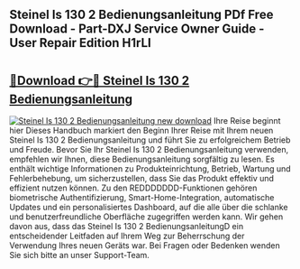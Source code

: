 ## Steinel Is 130 2 Bedienungsanleitung PDf Free Download - Part-DXJ Service Owner Guide - User Repair Edition H1rLI

# <h2><a href="http://df0wvci.blite.top/?on=Steinel+Is+130+2+Bedienungsanleitung">🔗Download 👉🔴 Steinel Is 130 2 Bedienungsanleitung</a></h2>

[![Steinel Is 130 2 Bedienungsanleitung new download](https://i.imgur.com/lujVjoI.png)](http://df0wvci.blite.top/?on=Steinel+Is+130+2+Bedienungsanleitung)
Ihre Reise beginnt hier Dieses Handbuch markiert den Beginn Ihrer Reise mit Ihrem neuen Steinel Is 130 2 Bedienungsanleitung und führt Sie zu erfolgreichem Betrieb und Freude. Bevor Sie Ihr Steinel Is 130 2 Bedienungsanleitung verwenden, empfehlen wir Ihnen, diese Bedienungsanleitung sorgfältig zu lesen. Es enthält wichtige Informationen zu Produkteinrichtung, Betrieb, Wartung und Fehlerbehebung, um sicherzustellen, dass Sie das Produkt effektiv und effizient nutzen können. Zu den REDDDDDDD-Funktionen gehören biometrische Authentifizierung, Smart-Home-Integration, automatische Updates und ein personalisiertes Dashboard, auf die alle über die schlanke und benutzerfreundliche Oberfläche zugegriffen werden kann. Wir gehen davon aus, dass das Steinel Is 130 2 BedienungsanleitungD ein entscheidender Leitfaden auf Ihrem Weg zur Beherrschung der Verwendung Ihres neuen Geräts war. Bei Fragen oder Bedenken wenden Sie sich bitte an unser Support-Team.
